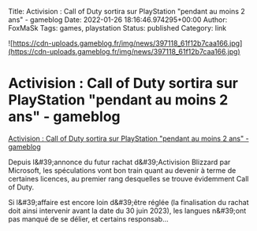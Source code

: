 Title: Activision : Call of Duty sortira sur PlayStation &#34;pendant au moins 2 ans&#34; - gameblog
Date: 2022-01-26 18:16:46.974295+00:00
Author: FoxMaSk 
Tags: games, playstation
Status: published
Category: link

![https://cdn-uploads.gameblog.fr/img/news/397118_61f12b7caa166.jpg](https://cdn-uploads.gameblog.fr/img/news/397118_61f12b7caa166.jpg)


# Activision : Call of Duty sortira sur PlayStation &#34;pendant au moins 2 ans&#34; - gameblog

[Activision : Call of Duty sortira sur PlayStation &#34;pendant au moins 2 ans&#34; - gameblog](https://www.gameblog.fr/jeu-video/ed/news/activision-blizzard-les-jeux-call-of-duty-sortiront-sur-playstation-pendant-au-moins-deux-ans-397118?utm_source=RSS)


Depuis l\&#39;annonce du futur rachat d\&#39;Activision Blizzard par Microsoft,
les spéculations vont bon train quant au devenir à terme de certaines
licences, au premier rang desquelles se trouve évidemment Call of Duty.

Si l\&#39;affaire est encore loin d\&#39;être réglée (la finalisation du rachat
doit ainsi intervenir avant la date du 30 juin 2023), les langues n\&#39;ont
pas manqué de se délier, et certains responsab...
